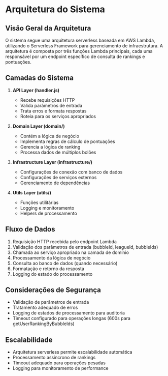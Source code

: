 # Arquitetura do Sistema

## Visão Geral da Arquitetura
O sistema segue uma arquitetura serverless baseada em AWS Lambda, utilizando o Serverless Framework para gerenciamento de infraestrutura. A arquitetura é composta por três funções Lambda principais, cada uma responsável por um endpoint específico de consulta de rankings e pontuações.

## Camadas do Sistema
1. **API Layer (handler.js)**
   - Recebe requisições HTTP
   - Valida parâmetros de entrada
   - Trata erros e formata respostas
   - Roteia para os serviços apropriados

2. **Domain Layer (domain/)**
   - Contém a lógica de negócio
   - Implementa regras de cálculo de pontuações
   - Gerencia a lógica de ranking
   - Processa dados de múltiplos bolões

3. **Infrastructure Layer (infrastructure/)**
   - Configurações de conexão com banco de dados
   - Configurações de serviços externos
   - Gerenciamento de dependências

4. **Utils Layer (utils/)**
   - Funções utilitárias
   - Logging e monitoramento
   - Helpers de processamento

## Fluxo de Dados
1. Requisição HTTP recebida pelo endpoint Lambda
2. Validação dos parâmetros de entrada (bubbleId, leagueId, bubbleIds)
3. Chamada ao serviço apropriado na camada de domínio
4. Processamento da lógica de negócio
5. Consulta ao banco de dados (quando necessário)
6. Formatação e retorno da resposta
7. Logging do estado do processamento

## Considerações de Segurança
- Validação de parâmetros de entrada
- Tratamento adequado de erros
- Logging de estados de processamento para auditoria
- Timeout configurado para operações longas (600s para getUserRankingByBubbleIds)

## Escalabilidade
- Arquitetura serverless permite escalabilidade automática
- Processamento assíncrono de rankings
- Timeout adequado para operações pesadas
- Logging para monitoramento de performance